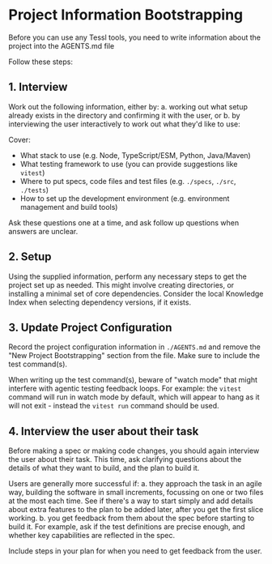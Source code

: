 # Project Information Bootstrapping

Before you can use any Tessl tools, you need to write information about the project into the AGENTS.md file

Follow these steps:

## 1. Interview

Work out the following information, either by:
a. working out what setup already exists in the directory and confirming it with the user, or 
b. by interviewing the user interactively to work out what they'd like to use:

Cover:
- What stack to use (e.g. Node, TypeScript/ESM, Python, Java/Maven)
- What testing framework to use (you can provide suggestions like `vitest`)
- Where to put specs, code files and test files (e.g. `./specs`, `./src`, `./tests`)
- How to set up the development environment (e.g. environment management and build tools)

Ask these questions one at a time, and ask follow up questions when answers are unclear.

## 2. Setup

Using the supplied information, perform any necessary steps to get the project set up as needed. This might involve creating directories, or installing a minimal set of core dependencies. Consider the local Knowledge Index when selecting dependency versions, if it exists.

## 3. Update Project Configuration

Record the project configuration information in `./AGENTS.md` and remove the "New Project Bootstrapping" section from the file. Make sure to include the test command(s).

When writing up the test command(s), beware of "watch mode" that might interfere with agentic testing feedback loops. For example: the `vitest` command will run in watch mode by default, which will appear to hang as it will not exit - instead the `vitest run` command should be used.

## 4. Interview the user about their task

Before making a spec or making code changes, you should again interview the user about their task.  This time, ask clarifying questions about the details of what they want to build, and the plan to build it.  

Users are generally more successful if:
a. they approach the task in an agile way, building the software in small increments, focussing on one or two files at the most each time.  See if there's a way to start simply and add details about extra features to the plan to be added later, after you get the first slice working.
b. you get feedback from them about the spec before starting to build it.  For example, ask if the test definitions are precise enough, and whether key capabilities are reflected in the spec.

Include steps in your plan for when you need to get feedback from the user.